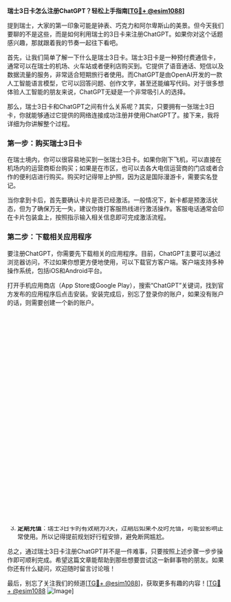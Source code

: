 **瑞士3日卡怎么注册ChatGPT？轻松上手指南[[TG💪+ @esim1088](https://t.me/s/esim1088)]**

提到瑞士，大家的第一印象可能是钟表、巧克力和阿尔卑斯山的美景。但今天我们要聊的不是这些，而是如何利用瑞士的3日卡来注册ChatGPT。如果你对这个话题感兴趣，那就跟着我的节奏一起往下看吧。

首先，让我们简单了解一下什么是瑞士3日卡。瑞士3日卡是一种预付费通信卡，通常可以在瑞士的机场、火车站或者便利店购买到。它提供了语音通话、短信以及数据流量的服务，非常适合短期旅行者使用。而ChatGPT是由OpenAI开发的一款人工智能语言模型，它可以回答问题、创作文字，甚至还能编写代码。对于很多想体验人工智能的朋友来说，ChatGPT无疑是一个非常吸引人的选择。

那么，瑞士3日卡和ChatGPT之间有什么关系呢？其实，只要拥有一张瑞士3日卡，你就能够通过它提供的网络连接成功注册并使用ChatGPT了。接下来，我将详细为你讲解整个过程。

### 第一步：购买瑞士3日卡

在瑞士境内，你可以很容易地买到一张瑞士3日卡。如果你刚下飞机，可以直接在机场内的运营商柜台购买；如果是在市区，也可以去各大电信运营商的门店或者合作的便利店进行购买。购买时记得带上护照，因为这是国际漫游卡，需要实名登记。

当你拿到卡后，首先要确认卡片是否已经激活。一般情况下，新卡都是预激活状态，但为了确保万无一失，建议你拨打客服热线进行激活操作。客服电话通常会印在卡片包装盒上，按照指示输入相关信息即可完成激活流程。

### 第二步：下载相关应用程序

要注册ChatGPT，你需要先下载相关的应用程序。目前，ChatGPT主要可以通过浏览器访问，不过如果你想更方便地使用，可以下载官方客户端。客户端支持多种操作系统，包括iOS和Android平台。

打开手机应用商店（App Store或Google Play），搜索“ChatGPT”关键词，找到官方发布的应用程序后点击安装。安装完成后，别忘了登录你的账户，如果没有账户的话，则需要创建一个新的账户。

### 第三步：连接网络并开始注册

有了瑞士3日卡之后，你的手机就可以连接到互联网了。打开手机设置，进入无线局域网选项，选择由瑞士3日卡提供的网络热点名称（SSID）。输入密码后，点击连接按钮，等待几秒钟就能成功接入网络。

一旦网络连接正常，就可以开始注册ChatGPT了。打开刚刚下载的应用程序，按照提示填写必要的信息，如电子邮件地址、手机号码等。需要注意的是，手机号码必须是有效的，并且能够接收验证码短信。如果你的手机支持双卡功能，确保将瑞士3日卡设为主卡，这样可以保证接收到来自ChatGPT服务器的验证消息。

### 第四步：完善个人信息并开始使用

注册完成后，你还需要进一步完善个人信息，比如设置用户名、密码以及安全问题答案等。这些信息将用于保护你的账号安全，同时也是日后找回密码的重要依据。完成所有步骤之后，恭喜你！现在你可以尽情享受ChatGPT带来的便利与乐趣了。

### 小贴士

1. **检查网络稳定性**：虽然瑞士3日卡提供的网络速度较快，但在某些偏远地区可能会出现信号弱的情况。因此，在注册过程中尽量保持良好的网络环境。
2. **节省流量消耗**：为了避免不必要的流量浪费，可以关闭后台自动更新功能，只在需要的时候手动刷新页面。
3. **定期充值**：瑞士3日卡的有效期为3天，过期后如果不及时充值，可能会影响正常使用。所以记得提前规划好行程安排，避免断网尴尬。

总之，通过瑞士3日卡注册ChatGPT并不是一件难事，只要按照上述步骤一步步操作即可顺利完成。希望这篇文章能帮助到那些想要尝试这一新鲜事物的朋友。如果你还有什么疑问，欢迎随时留言讨论哦！

最后，别忘了关注我们的频道[[TG💪+ @esim1088](https://t.me/s/esim1088)]，获取更多有趣的内容！[[TG💪+ @esim1088](https://t.me/s/esim1088) ![Image](https://i.postimg.cc/4NQfJmqS/Snipaste-2025-05-13-00-14-12.png)]